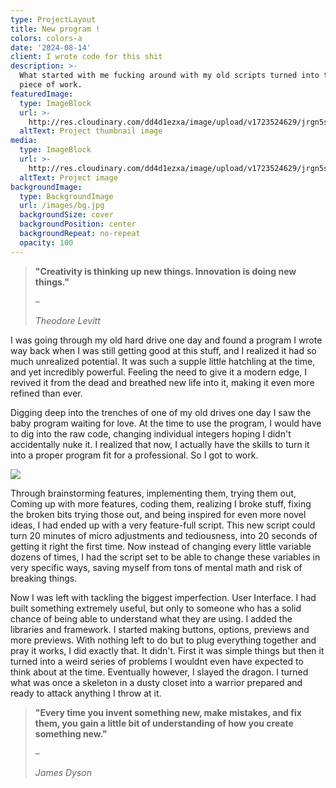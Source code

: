 ```yaml
---
type: ProjectLayout
title: New program !
colors: colors-a
date: '2024-08-14'
client: I wrote code for this shit
description: >-
  What started with me fucking around with my old scripts turned into this sweet
  piece of work.
featuredImage:
  type: ImageBlock
  url: >-
    http://res.cloudinary.com/dd4d1ezxa/image/upload/v1723524629/jrgn5sgwr8d33lyzeazu.png
  altText: Project thumbnail image
media:
  type: ImageBlock
  url: >-
    http://res.cloudinary.com/dd4d1ezxa/image/upload/v1723524629/jrgn5sgwr8d33lyzeazu.png
  altText: Project image
backgroundImage:
  type: BackgroundImage
  url: /images/bg.jpg
  backgroundSize: cover
  backgroundPosition: center
  backgroundRepeat: no-repeat
  opacity: 100
---
```

> **"Creativity is thinking up new things. Innovation is doing new things."**
>
>  – 
>
> *Theodore Levitt*



I was going through my old hard drive one day and found a program I wrote way back when I was still getting good at this stuff, and I realized it had so much unrealized potential. It was such a supple little hatchling at the time, and yet incredibly powerful. Feeling the need to give it a modern edge, I revived it from the dead and breathed new life into it, making it even more refined than ever.

Digging deep into the trenches of one of my old drives one day I saw the baby program waiting for love. At the time to use the program, I would have to dig into the raw code, changing individual integers hoping I didn't accidentally nuke it. I realized that now, I actually have the skills to turn it into a proper program fit for a professional. So I got to work.

![](https://preview--evolvewithevanportfolio-abe34.stackbit.dev/images/contact.jpg)

Through brainstorming features, implementing them, trying them out, Coming up with more features, coding them, realizing I broke stuff, fixing the broken bits trying those out, and being inspired for even more novel ideas, I had ended up with a very feature-full script. This new script could turn 20 minutes of micro adjustments and tediousness, into 20 seconds of getting it right the first time. Now instead of changing every little variable dozens of times, I had the script set to be able to change these variables in very specific ways, saving myself from tons of mental math and risk of breaking things.

Now I was left with tackling the biggest imperfection. User Interface. I had built something extremely useful, but only to someone who has a solid chance of being able to understand what they are using. I added the libraries and framework. I started making buttons, options, previews and more previews. With nothing left to do but to plug everything together and pray it works, I did exactly that. It didn't. First it was simple things but then it turned into a weird series of problems I wouldnt even have expected to think about at the time. Eventually however, I slayed the dragon. I turned what was once a skeleton in a dusty closet into a warrior prepared and ready to attack anything I throw at it. 

> **"Every time you invent something new, make mistakes, and fix them, you gain a little bit of understanding of how you create something new."**
>
>  – 
>
> *James Dyson*

